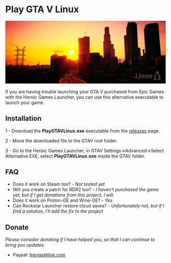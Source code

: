 # Play GTA V Linux
![Preview](/screenshots/banner.jpg)

If you are having trouble launching your GTA V purchased from Epic Games with the Heroic Games Launcher, you can use this alternative executable to launch your game.

## Installation
1 - Download the **PlayGTAVLinux.exe** executable from the [releases](https://github.com/treviasxk/PlayGTAVLinux/releases) page.

2 - Move the downloaded file to the GTAV root folder.

3 - Go to the Heroic Games Launcher, in GTAV Settings->Advanced->Select Alternative EXE, select **PlayGTAVLinux.exe** inside the GTAV folder.

## FAQ
* Does it work on Steam too? - *Not tested yet*
* Will you create a patch for RDR2 too? - *I haven't purchased the game yet, but if I get donations from this project, I will.*
* Does it work on Proton-GE and Wine-GE? - *Yes*
* Can Rockstar Launcher restore cloud saves? - *Unfortunately not, but if I find a solution, I'll add the fix to the project*

## Donate
*Please consider donating if I have helped you, so that I can continue to bring you updates.*
 - Paypal: trevias@live.com
